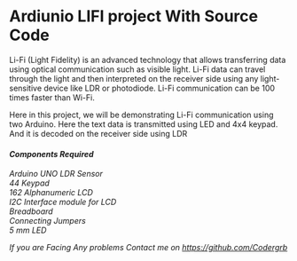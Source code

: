 # Ardiunio LIFI project With Source Code

Li-Fi (Light Fidelity) is an advanced technology that allows transferring data using optical communication such as visible light. Li-Fi data can travel through the light and then interpreted on the receiver side using any light-sensitive device like LDR or photodiode. Li-Fi communication can be 100 times faster than Wi-Fi.

Here in this project, we will be demonstrating Li-Fi communication using two Arduino. Here the text data is transmitted using LED and 4x4 keypad. And it is decoded on the receiver side using LDR

<h4><i>Components Required<i></h4>

Arduino UNO
LDR Sensor <br>
4*4 Keypad <br>
16*2 Alphanumeric LCD<br>
I2C Interface module for LCD<br>
Breadboard<br>
Connecting Jumpers<br>
5 mm LED<br>

<monospace>If you are Facing Any problems Contact me on https://github.com/Codergrb </monospace>
